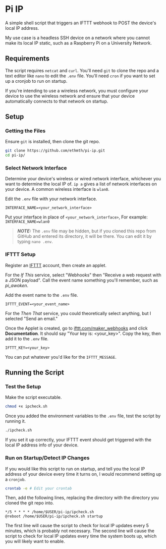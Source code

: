 # Pi IP

A simple shell script that triggers an IFTTT webhook to POST the device's local IP address.

My use case is a headless SSH device on a network where you cannot make its local IP static, such as a Raspberry Pi on a University Network.

## Requirements

The script requires `netcat` and `curl`. You'll need `git` to clone the repo and a text editor like `nano` to edit the `.env` file. You'll need `cron` if you want to set up a cronjob to run on startup.

If you're intending to use a wireless network, you must configure your device to use the wireless network and ensure that your device automatically connects to that network on startup.

## Setup

### Getting the Files

Ensure `git` is installed, then clone the git repo.

```sh
git clone https://github.com/ethmth/pi-ip.git
cd pi-ip/
```

### Select Network Interface

Determine your device's wireless or wired network interface, whichever you want to determine the local IP of. `ip a` gives a list of network interfaces on your device. A common wireless interface is `wlan0`.

Edit the `.env` file with your network interface.

```
INTERFACE_NAME=<your_network_interface>
```

Put your interface in place of `<your_network_interface>`,
For example: `INTERFACE_NAME=wlan0`

> **_NOTE:_** The `.env` file may be hidden, but if you cloned this repo from GitHub and entered its directory, it will be there. You can edit it by typing `nano .env`.

### IFTTT Setup

Register an [IFTTT](https://ifttt.com/) account, then create an applet.

For the _If This_ service, select "Webhooks" then "Receive a web request with a JSON payload". Call the event name something you'll remember, such as _pi_awoken_.

Add the event name to the `.env` file.

```
IFTTT_EVENT=<your_event_name>
```

For the _Then That_ service, you could theoretically select anything, but I selected "Send an email."

Once the Applet is created, go to [ifttt.com/maker_webhooks](https://ifttt.com/maker_webhooks) and click **Documentation**. It should say "Your key is: <your_key>". Copy the key, then add it to the `.env` file.

```
IFTTT_KEY=<your_key>
```

You can put whatever you'd like for the `IFTTT_MESSAGE`.

## Running the Script

### Test the Setup

Make the script executable.

```sh
chmod +x ipcheck.sh
```

Once you added the environment variables to the `.env` file, test the script by running it.

```sh
./ipcheck.sh
```

If you set it up correctly, your IFTTT event should get triggered with the local IP address info of your device.

### Run on Startup/Detect IP Changes

If you would like this script to run on startup, and tell you the local IP address of your device every time it turns on, I would recommend setting up a `cronjob`.

```sh
crontab -e # Edit your crontab
```

Then, add the following lines, replacing the directory with the directory you cloned the git repo into.

```
*/5 * * * * /home/$USER/pi-ip/ipcheck.sh
@reboot /home/$USER/pi-ip/ipcheck.sh startup
```

The first line will cause the script to check for local IP updates every 5 minutes, which is probably not necessary.
The second line will cause the script to check for local IP updates every time the system boots up, which you will likely want to enable.
